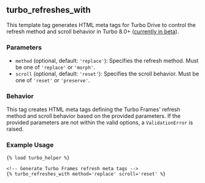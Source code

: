 ## turbo_refreshes_with

This template tag generates HTML meta tags for Turbo Drive to control the refresh method and scroll behavior in Turbo 8.0+ ([currently in beta](https://github.com/hotwired/turbo/releases/tag/v8.0.0-beta.4)).

### Parameters

- `method` (optional, default: `'replace'`): Specifies the refresh method. Must be one of `'replace'` or `'morph'`.
- `scroll` (optional, default: `'reset'`): Specifies the scroll behavior. Must be one of `'reset'` or `'preserve'`.

### Behavior

This tag creates HTML meta tags defining the Turbo Frames' refresh method and scroll behavior based on the provided parameters. If the provided parameters are not within the valid options, a `ValidationError` is raised.

### Example Usage

```django
{% load turbo_helper %}

<!-- Generate Turbo Frames refresh meta tags -->
{% turbo_refreshes_with method='replace' scroll='reset' %}
```
